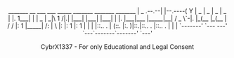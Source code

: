 <div align="center">
  _______       __         ___ ___ _____ _______ _______ _______ 
 |   _   .--.--|  |--.----(   Y   | _   |   _   |   _   |   _   |
 |.  1___|  |  |  _  |   _|\  1  /|.|   |___|   |___|   |___|   |
 |.  |___|___  |_____|__|  /  _  \`-|.  |_(__   |_(__   |  /   / 
 |:  1   |_____|          /:  |   \ |:  |:  1   |:  1   | |   |  
 |::.. . |               (::. |:.  )|::.|::.. . |::.. . | |   |  
 `-------'                `--- ---' `---`-------`-------' `---'  
<p>CybrX1337 - For only Educational and Legal Consent</p>
</div>
